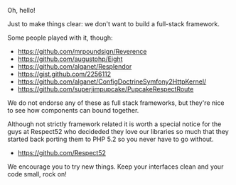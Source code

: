 Oh, hello!

Just to make things clear: we don't want to build a full-stack framework.
 
Some people played with it, though:

  * https://github.com/mrpoundsign/Reverence
  * https://github.com/augustohp/Eight
  * https://github.com/alganet/Resplendor
  * https://gist.github.com/2256112
  * https://github.com/alganet/ConfigDoctrineSymfony2HttpKernel/
  * https://github.com/superjimpupcake/PupcakeRespectRoute

We do not endorse any of these as full stack frameworks, but they're nice to see how components can bound together.

Although not strictly framework related it is worth a special notice for the guys at Respect52 who decideded they love our libraries so much that they started back porting them to PHP 5.2 so you never have to go without.
  * https://github.com/Respect52

We encourage you to try new things. Keep your interfaces clean and your code small, rock on!